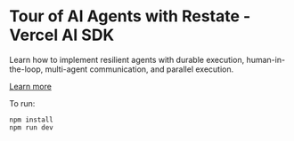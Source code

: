 # Tour of AI Agents with Restate - Vercel AI SDK

Learn how to implement resilient agents with durable execution, human-in-the-loop, multi-agent communication, and parallel execution.

[Learn more](https://docs.restate.dev/tour/ai-agents)

To run:

```shell
npm install
npm run dev
```